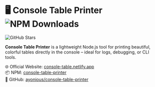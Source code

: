 # 🖥️ Console Table Printer ![NPM Downloads](https://img.shields.io/npm/dw/console-table-printer?style=flat-square&logo=npm&label=Weekly%20Downloads)
![GitHub Stars](https://img.shields.io/github/stars/ayonious/console-table-printer?style=flat-square&logo=github&label=Stars)

**Console Table Printer** is a lightweight Node.js tool for printing beautiful, colorful tables directly in the console – ideal for logs, debugging, or CLI tools.

🌐 Official Website: [console-table.netlify.app](https://console-table.netlify.app)  
📦 NPM: [console-table-printer](https://www.npmjs.com/package/console-table-printer)  
📁 GitHub: [ayonious/console-table-printer](https://github.com/ayonious/console-table-printer)
